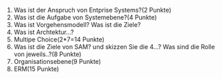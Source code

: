 1. Was ist der Anspruch von Entprise Systems?(2 Punkte)
2. Was ist die Aufgabe von Systemebene?(4 Punkte)
3. Was ist Vorgehensmodell? Was ist die Ziele?
4. Was ist Archtektur...?
5. Multipe Choice(2*7=14 Punkte)
6. Was ist die Ziele von SAM? und skizzen Sie die 4...? Was sind die Rolle von jeweils..?(8 Punkte)
7. Organisationsebene(9 Punkte)
8. ERM(15 Punkte)
